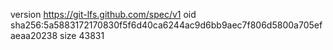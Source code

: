 version https://git-lfs.github.com/spec/v1
oid sha256:5a5883172170830f5f6d40ca6244ac9d6bb9aec7f806d5800a705efaeaa20238
size 43831
